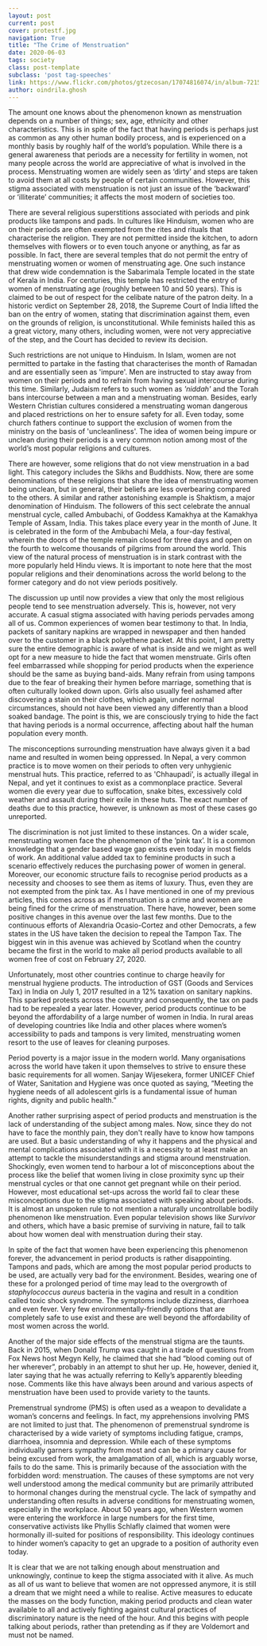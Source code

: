 ```yaml
---
layout: post
current: post
cover: protestf.jpg
navigation: True
title: "The Crime of Menstruation"
date: 2020-06-03
tags: society
class: post-template
subclass: 'post tag-speeches'
link: https://www.flickr.com/photos/gtzecosan/17074816074/in/album-72157626959211983/
author: oindrila.ghosh
--- 
```

The amount one knows about the phenomenon known as menstruation depends on a number of things; sex, age, ethnicity and other characteristics. This is in spite of the fact that having periods is perhaps just as common as any other human bodily process, and is experienced on a monthly basis by roughly half of the world’s population. While there is a general awareness that periods are a necessity for fertility in women, not many people across the world are appreciative of what is involved in the process. Menstruating women are widely seen as ‘dirty’ and steps are taken to avoid them at all costs by people of certain communities. However, this stigma associated with menstruation is not just an issue of the ‘backward’ or ‘illiterate’ communities; it affects the most modern of societies too.

  

There are several religious superstitions associated with periods and pink products like tampons and pads. In cultures like Hinduism, women who are on their periods are often exempted from the rites and rituals that characterise the religion. They are not permitted inside the kitchen, to adorn themselves with flowers or to even touch anyone or anything, as far as possible. In fact, there are several temples that do not permit the entry of menstruating women or women of menstruating age. One such instance that drew wide condemnation is the Sabarimala Temple located in the state of Kerala in India. For centuries, this temple has restricted the entry of women of menstruating age (roughly between 10 and 50 years). This is claimed to be out of respect for the celibate nature of the patron deity. In a historic verdict on September 28, 2018, the Supreme Court of India lifted the ban on the entry of women, stating that discrimination against them, even on the grounds of religion, is unconstitutional. While feminists hailed this as a great victory, many others, including women, were not very appreciative of the step, and the Court has decided to review its decision.

  

Such restrictions are not unique to Hinduism. In Islam, women are not permitted to partake in the fasting that characterises the month of Ramadan and are essentially seen as 'impure'. Men are instructed to stay away from women on their periods and to refrain from having sexual intercourse during this time. Similarly, Judaism refers to such women as *'niddah'* and the Torah bans intercourse between a man and a menstruating woman. Besides, early Western Christian cultures considered a menstruating woman dangerous and placed restrictions on her to ensure safety for all. Even today, some church fathers continue to support the exclusion of women from the ministry on the basis of 'uncleanliness'. The idea of women being impure or unclean during their periods is a very common notion among most of the world’s most popular religions and cultures.

  

There are however, some religions that do not view menstruation in a bad light. This category includes the Sikhs and Buddhists. Now, there are some denominations of these religions that share the idea of menstruating women being unclean, but in general, their beliefs are less overbearing compared to the others. A similar and rather astonishing example is Shaktism, a major denomination of Hinduism. The followers of this sect celebrate the annual menstrual cycle, called Ambubachi, of Goddess Kamakhya at the Kamakhya Temple of Assam, India. This takes place every year in the month of June. It is celebrated in the form of the Ambubachi Mela, a four-day festival, wherein the doors of the temple remain closed for three days and open on the fourth to welcome thousands of pilgrims from around the world. This view of the natural process of menstruation is in stark contrast with the more popularly held Hindu views. It is important to note here that the most popular religions and their denominations across the world belong to the former category and do not view periods positively.

  
The discussion up until now provides a view that only the most religious people tend to see menstruation adversely. This is, however, not very accurate. A casual stigma associated with having periods pervades among all of us. Common experiences of women bear testimony to that. In India, packets of sanitary napkins are wrapped in newspaper and then handed over to the customer in a black polyethene packet. At this point, I am pretty sure the entire demographic is aware of what is inside and we might as well opt for a new measure to hide the fact that women menstruate. Girls often feel embarrassed while shopping for period products when the experience should be the same as buying band-aids. Many refrain from using tampons due to the fear of breaking their hymen before marriage, something that is often culturally looked down upon. Girls also usually feel ashamed after discovering a stain on their clothes, which again, under normal circumstances, should not have been viewed any differently than a blood soaked bandage. The point is this, we are consciously trying to hide the fact that having periods is a normal occurrence, affecting about half the human population every month.

  

The misconceptions surrounding menstruation have always given it a bad name and resulted in women being oppressed. In Nepal, a very common practice is to move women on their periods to often very unhygienic menstrual huts. This practice, referred to as 'Chhaupadi', is actually illegal in Nepal, and yet it continues to exist as a commonplace practice. Several women die every year due to suffocation, snake bites, excessively cold weather and assault during their exile in these huts. The exact number of deaths due to this practice, however, is unknown as most of these cases go unreported.

  

The discrimination is not just limited to these instances. On a wider scale, menstruating women face the phenomenon of the ‘pink tax’. It is a common knowledge that a gender based wage gap exists even today in most fields of work. An additional value added tax to feminine products in such a scenario effectively reduces the purchasing power of women in general. Moreover, our economic structure fails to recognise period products as a necessity and chooses to see them as items of luxury. Thus, even they are not exempted from the pink tax. As I have mentioned in one of my previous articles, this comes across as if menstruation is a crime and women are being fined for the crime of menstruation. There have, however, been some positive changes in this avenue over the last few months. Due to the continuous efforts of Alexandria Ocasio-Cortez and other Democrats, a few states in the US have taken the decision to repeal the Tampon Tax. The biggest win in this avenue was achieved by Scotland when the country became the first in the world to make all period products available to all women free of cost on February 27, 2020.

  

Unfortunately, most other countries continue to charge heavily for menstrual hygiene products. The introduction of GST (Goods and Services Tax) in India on July 1, 2017 resulted in a 12% taxation on sanitary napkins. This sparked protests across the country and consequently, the tax on pads had to be repealed a year later. However, period products continue to be beyond the affordability of a large number of women in India. In rural areas of developing countries like India and other places where women’s accessibility to pads and tampons is very limited, menstruating women resort to the use of leaves for cleaning purposes.

  

Period poverty is a major issue in the modern world. Many organisations across the world have taken it upon themselves to strive to ensure these basic requirements for all women. Sanjay Wijesekera, former UNICEF Chief of Water, Sanitation and Hygiene was once quoted as saying, “Meeting the hygiene needs of all adolescent girls is a fundamental issue of human rights, dignity and public health.”

  

Another rather surprising aspect of period products and menstruation is the lack of understanding of the subject among males. Now, since they do not have to face the monthly pain, they don't really have to know how tampons are used. But a basic understanding of why it happens and the physical and mental complications associated with it is a necessity to at least make an attempt to tackle the misunderstandings and stigma around menstruation. Shockingly, even women tend to harbour a lot of misconceptions about the process like the belief that women living in close proximity sync up their menstrual cycles or that one cannot get pregnant while on their period. However, most educational set-ups across the world fail to clear these misconceptions due to the stigma associated with speaking about periods. It is almost an unspoken rule to not mention a naturally uncontrollable bodily phenomenon like menstruation. Even popular television shows like *Survivor* and others, which have a basic premise of surviving in nature, fail to talk about how women deal with menstruation during their stay.

  

In spite of the fact that women have been experiencing this phenomenon forever, the advancement in period products is rather disappointing. Tampons and pads, which are among the most popular period products to be used, are actually very bad for the environment. Besides, wearing one of these for a prolonged period of time may lead to the overgrowth of *staphylococcus aureus* bacteria in the vagina and result in a condition called toxic shock syndrome. The symptoms include dizziness, diarrhoea and even fever. Very few environmentally-friendly options that are completely safe to use exist and these are well beyond the affordability of most women across the world.

  

Another of the major side effects of the menstrual stigma are the taunts. Back in 2015, when Donald Trump was caught in a tirade of questions from Fox News host Megyn Kelly, he claimed that she had “blood coming out of her wherever”, probably in an attempt to shut her up. He, however, denied it, later saying that he was actually referring to Kelly’s apparently bleeding nose. Comments like this have always been around and various aspects of menstruation have been used to provide variety to the taunts.

  

Premenstrual syndrome (PMS) is often used as a weapon to devalidate a woman’s concerns and feelings. In fact, my apprehensions involving PMS are not limited to just that. The phenomenon of premenstrual syndrome is characterised by a wide variety of symptoms including fatigue, cramps, diarrhoea, insomnia and depression. While each of these symptoms individually garners sympathy from most and can be a primary cause for being excused from work, the amalgamation of all, which is arguably worse, fails to do the same. This is primarily because of the association with the forbidden word: menstruation. The causes of these symptoms are not very well understood among the medical community but are primarily attributed to hormonal changes during the menstrual cycle. The lack of sympathy and understanding often results in adverse conditions for menstruating women, especially in the workplace. About 50 years ago, when Western women were entering the workforce in large numbers for the first time, conservative activists like Phyllis Schlafly claimed that women were hormonally ill-suited for positions of responsibility. This ideology continues to hinder women’s capacity to get an upgrade to a position of authority even today.

  

It is clear that we are not talking enough about menstruation and unknowingly, continue to keep the stigma associated with it alive. As much as all of us want to believe that women are not oppressed anymore, it is still a dream that we might need a while to realise. Active measures to educate the masses on the body function, making period products and clean water available to all and actively fighting against cultural practices of discriminatory nature is the need of the hour. And this begins with people talking about periods, rather than pretending as if they are Voldemort and must not be named.
